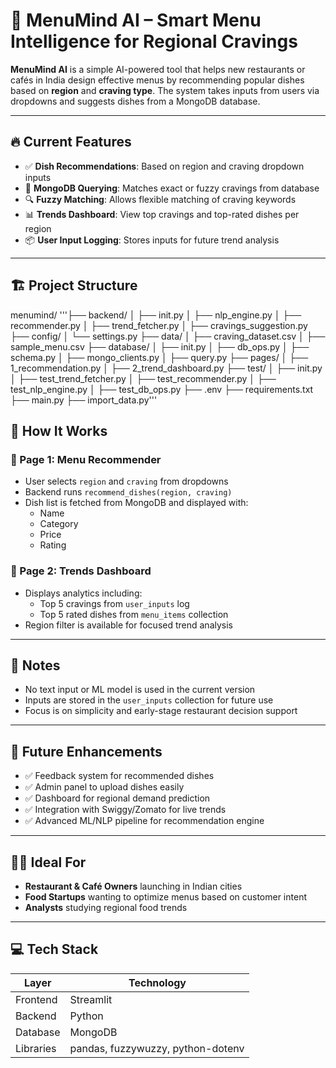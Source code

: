 # 🍴 MenuMind AI – Smart Menu Intelligence for Regional Cravings

**MenuMind AI** is a simple AI-powered tool that helps new restaurants or cafés in India design effective menus by recommending popular dishes based on **region** and **craving type**. The system takes inputs from users via dropdowns and suggests dishes from a MongoDB database.

---

## 🔥 Current Features

- ✅ **Dish Recommendations**: Based on region and craving dropdown inputs  
- 📂 **MongoDB Querying**: Matches exact or fuzzy cravings from database  
- 🔍 **Fuzzy Matching**: Allows flexible matching of craving keywords  
- 📊 **Trends Dashboard**: View top cravings and top-rated dishes per region  
- 📦 **User Input Logging**: Stores inputs for future trend analysis  

---

## 🏗️ Project Structure
menumind/
'''├── backend/
│ ├── init.py
│ ├── nlp_engine.py
│ ├── recommender.py
│ ├── trend_fetcher.py
│ ├── cravings_suggestion.py
├── config/
│ └── settings.py
├── data/
│ ├── craving_dataset.csv
│ ├── sample_menu.csv
├── database/
│ ├── init.py
│ ├── db_ops.py
│ ├── schema.py
│ ├── mongo_clients.py
│ ├── query.py
├── pages/
│ ├── 1_recommendation.py
│ ├── 2_trend_dashboard.py
├── test/
│ ├── init.py
│ ├── test_trend_fetcher.py
│ ├── test_recommender.py
│ ├── test_nlp_engine.py
│ ├── test_db_ops.py
├── .env
├── requirements.txt
├── main.py
├── import_data.py'''

## 🧠 How It Works

### 🔹 Page 1: Menu Recommender
- User selects `region` and `craving` from dropdowns  
- Backend runs `recommend_dishes(region, craving)`  
- Dish list is fetched from MongoDB and displayed with:
  - Name  
  - Category  
  - Price  
  - Rating  

### 🔹 Page 2: Trends Dashboard
- Displays analytics including:
  - Top 5 cravings from `user_inputs` log  
  - Top 5 rated dishes from `menu_items` collection  
- Region filter is available for focused trend analysis  

---

## 📌 Notes

- No text input or ML model is used in the current version  
- Inputs are stored in the `user_inputs` collection for future use  
- Focus is on simplicity and early-stage restaurant decision support  

---

## 🔮 Future Enhancements

- ✅ Feedback system for recommended dishes  
- ✅ Admin panel to upload dishes easily  
- ✅ Dashboard for regional demand prediction  
- ✅ Integration with Swiggy/Zomato for live trends  
- ✅ Advanced ML/NLP pipeline for recommendation engine  

---

## 👨‍🍳 Ideal For

- **Restaurant & Café Owners** launching in Indian cities  
- **Food Startups** wanting to optimize menus based on customer intent  
- **Analysts** studying regional food trends  

---

## 💻 Tech Stack

| Layer      | Technology       |
|------------|------------------|
| Frontend   | Streamlit        |
| Backend    | Python           |
| Database   | MongoDB          |
| Libraries  | pandas, fuzzywuzzy, python-dotenv |

